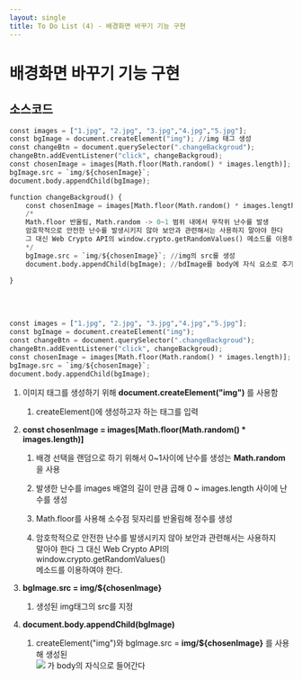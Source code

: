 ```yaml
---
layout: single
title: To Do List (4) - 배경화면 바꾸기 기능 구현
---
```

# 배경화면 바꾸기 기능 구현 

## 소스코드 


```python
const images = ["1.jpg", "2.jpg", "3.jpg","4.jpg","5.jpg"];
const bgImage = document.createElement("img"); //img 태그 생성 
const changeBtn = document.querySelector(".changeBackgroud");
changeBtn.addEventListener("click", changeBackgroud);
const chosenImage = images[Math.floor(Math.random() * images.length)];
bgImage.src = `img/${chosenImage}`;
document.body.appendChild(bgImage);

function changeBackgroud() {
    const chosenImage = images[Math.floor(Math.random() * images.length)];
    /*
    Math.floor 반올림, Math.random -> 0~1 범위 내에서 무작위 난수를 발생
    암호학적으로 안전한 난수를 발생시키지 않아 보안과 관련해서는 사용하지 말아야 한다 
    그 대신 Web Crypto API의 window.crypto.getRandomValues() 메소드를 이용하여야 한다.
    */
    bgImage.src = `img/${chosenImage}`; //img의 src를 생성
    document.body.appendChild(bgImage); //bdImage를 body에 자식 요소로 추가한다 

}

```
<br>
<br>

```python
const images = ["1.jpg", "2.jpg", "3.jpg","4.jpg","5.jpg"];
const bgImage = document.createElement("img");
const changeBtn = document.querySelector(".changeBackgroud");
changeBtn.addEventListener("click", changeBackgroud);
const chosenImage = images[Math.floor(Math.random() * images.length)];
bgImage.src = `img/${chosenImage}`;
document.body.appendChild(bgImage);
```

1. 이미지 태그를 생성하기 위해 **document.createElement("img")** 를 사용함   
     
    1) createElement()에 생성하고자 하는 태그를 입력 
   
2. **const chosenImage = images[Math.floor(Math.random() * images.length)]**   

    1) 배경 선택을 랜덤으로 하기 위해서 0~1사이에 난수를 생성는 **Math.random**을 사용   

    2) 발생한 난수를 images 배열의 길이 만큼 곱해 0 ~ images.length 사이에 난수를 생성   

    3) Math.floor를 사용해 소수점 뒷자리를 반올림해 정수를 생성   

    4) 암호학적으로 안전한 난수를 발생시키지 않아 보안과 관련해서는 사용하지   
       말아야 한다 그 대신 Web Crypto API의 window.crypto.getRandomValues()   
       메소드를 이용하여야 한다.   
   
3. **bgImage.src = img/${chosenImage}**     
   
    1) 생성된 img태그의 src를 지정
     
4. **document.body.appendChild(bgImage)**    
     
     1) createElement("img")와 bgImage.src = **img/${chosenImage}** 를 사용해 생성된      
     **<img src = "chosenImage">** 가  body의 자식으로 들어간다 
